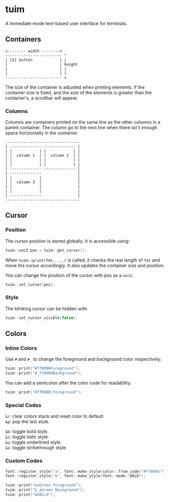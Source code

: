 # tuim
A immediate mode text-based user interface for terminals.

## Containers

```
<-------- width -------->  
------------------------- ^  
| [X] button            | |  
|                       | height  
|                       | |  
|                       | |  
------------------------- v  
```

The size of the container is adjusted when printing elements. If the container size is fixed, and
the size of the elements is greater than the container's, a scrollbar will appear.


### Columns

Columns are containers printed on the same line as the other columns in a parent container.
The column go to the next line when there isn't enough space horizontally in the container.

```
---------------------------------
| -------------- -------------- |
| |            | |            | |
| |  column 1  | |  column 2  | |
| |            | |            | |
| |            | |            | |
| -------------- -------------- |
| --------------                |
| |            |                |
| |  column 3  |                |
| |            |                |
| |            |                |
| --------------                |
---------------------------------
```

## Cursor

### Position

The cursor position is stored globally. It is accessible using:
```cpp
tuim::vec2 pos = tuim::get_cursor();
```
When `tuim::print(fmt, ...)` is called, it checks the real length of `fmt` and move the cursor accordingly.
It also updates the container size and position.

You can change the position of the cursor with pos as a `vec2`:
```cpp
tuim::set_cursor(pos);
```

### Style

The blinking cursor can be hidden with:
```cpp
tuim::set_cursor_visible(false);
```

## Colors

### Inline Colors

Use `#` and `#_` to change the foreground and background color respectively:

```cpp
tuim::print("#ff0000Foreground");
tuim::print("#_ff0000Background");
```

You can add a semicolon after the color code for readability:

```cpp
tuim::print("#ff0000;Foreground");
```

### Special Codes

`&r`: clear colors stack and reset color to default.  
`&p`: pop the last style.

`&b`: toggle bold style.  
`&i`: toggle italic style.  
`&u`: toggle underlined style.  
`&s`: toggle strikethrough style.  

### Custom Codes

```cpp
font::register_style("a", font::make_style(color::from_code("#ff0000")));
font::register_style("k", font::make_style(font::mode::BOLD));

tuim::print("&aGreen Foreground");
tuim::print("&_aGreen Background");
tuim::print("&kBold");
```